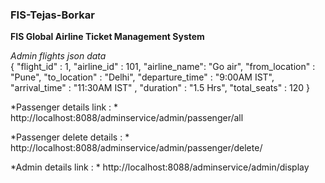 ### FIS-Tejas-Borkar

**FIS Global Airline Ticket Management System**


*Admin flights json data*<br>
{
    "flight_id" : 1,
    "airline_id" : 101,
    "airline_name": "Go air", 
    "from_location" : "Pune", 
    "to_location" : "Delhi",
    "departure_time" : "9:00AM IST",
    "arrival_time" : "11:30AM IST" ,
    "duration" : "1.5 Hrs",
    "total_seats" : 120
}

*Passenger details link : * 
http://localhost:8088/adminservice/admin/passenger/all

*Passenger delete details : * 
http://localhost:8088/adminservice/admin/passenger/delete/

*Admin details link : *
http://localhost:8088/adminservice/admin/display

